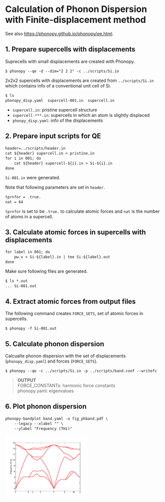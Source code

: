 Calculation of Phonon Dispersion with Finite-displacement method
=================================================================

See also https://phonopy.github.io/phonopy/qe.html.

## 1. Prepare supercells with displacements

Suprecells with small displacements are created with Phonopy.

```
$ phonopy --qe -d --dim="2 2 2" -c ../scripts/Si.in
```

2x2x2 supercells with displacements are created from `../scripts/Si.in` 
which contains info of a conventional unit cell of Si.

```
$ ls
phonopy_disp.yaml  supercell-001.in  supercell.in
```

* ``supercell.in``: pristine supercell structure
* ``supercell-***.in``: supercells in which an atom is slightly displaced
* ``phonpy_disp.yaml``: info of the displacements

## 2. Prepare input scripts for QE

```
header=../scripts/header.in
cat ${header} supercell.in > pristine.in
for i in 001; do
    cat ${header} supercell-${i}.in > Si-${i}.in
done
```

``Si-001.in`` were generated.

Note that following parameters are set in ``header``.

```
tprnfor = .true.
nat = 64
```

``tprnfor`` is set to be ``.true.`` to calculate atomic forces and 
``nat`` is the number of atoms in a supercell.


## 3. Calculate atomic forces in supercells with displacements

```
for label in 001; do
    pw.x < Si-${label}.in | tee Si-${label}.out
done
```

Make sure following files are generated.

```
$ ls *.out
... Si-001.out
```

## 4. Extract atomic forces from output files

The following command creates ``FORCE_SETS``, set of atomic forces in supercells.

```
$ phonopy -f Si-001.out
```

## 5. Calculate phonon dispersion

Calcualte phonon dispersion with 
the set of displacements (``phonopy_disp.yaml``) and forces (``FORCE_SETS``).

```
$ phonopy --qe -c ../scripts/Si.in -p ../scripts/band.conf --writefc
```

> **OUTPUT** \
FORCE_CONSTANTs: harmonic force constants \
phonopy.yaml: eigenvalues

## 6. Plot phonon dispersion

```
phonopy-bandplot band.yaml -o fig_phband.pdf \
    --legacy --xlabel "" \
    --ylabel "Frequency (THz)"
```

<img src="./results/fig_phband.pdf" height="200" />


